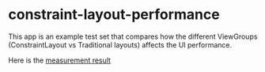 # constraint-layout-performance
This app is an example test set that compares how the different ViewGroups (ConstraintLayout vs Traditional layouts) affects the UI performance.

Here is the [measurement result](https://scornfulbirch.github.io/constraint-layout-performance/)
